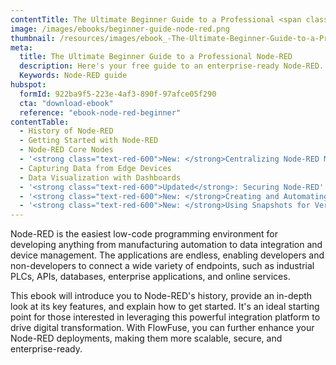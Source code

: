 ```yaml
---
contentTitle: The Ultimate Beginner Guide to a Professional <span class="inline-block">Node-RED</span>
image: /images/ebooks/beginner-guide-node-red.png
thumbnail: /resources/images/ebook_-The-Ultimate-Beginner-Guide-to-a-Professional-Node-RED.png
meta:
  title: The Ultimate Beginner Guide to a Professional Node-RED
  description: Here's your free guide to an enterprise-ready Node-RED. Learn all about Node-RED history to securing your flows and dashboard data visualization. Download now!
  Keywords: Node-RED guide
hubspot:
  formId: 922ba9f5-223e-4af3-890f-97afce05f290
  cta: "download-ebook"
  reference: "ebook-node-red-beginner"
contentTable:
  - History of Node-RED
  - Getting Started with Node-RED
  - Node-RED Core Nodes
  - '<strong class="text-red-600">New: </strong>Centralizing Node-RED Managment'
  - Capturing Data from Edge Devices
  - Data Visualization with Dashboards
  - '<strong class="text-red-600">Updated</strong>: Securing Node-RED'
  - '<strong class="text-red-600">New: </strong>Creating and Automating DevOps Pipelines'
  - '<strong class="text-red-600">New: </strong>Using Snapshots for Version Control'
---
```


Node-RED is the easiest low-code programming environment for developing anything from manufacturing automation to data integration and device management. The applications are endless, enabling developers and non-developers to connect a wide variety of endpoints, such as industrial PLCs, APIs, databases, enterprise applications, and online services. 

This ebook will introduce you to Node-RED's history, provide an in-depth look at its key features, and explain how to get started. It's an ideal starting point for those interested in leveraging this powerful integration platform to drive digital transformation. With FlowFuse, you can further enhance your Node-RED deployments, making them more scalable, secure, and enterprise-ready.